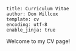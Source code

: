```#yaml
title: Curriculum Vitae
author: Don Willcox
template: cv
encoding: utf-8
enable_jinja: true
```

Welcome to my CV page!

